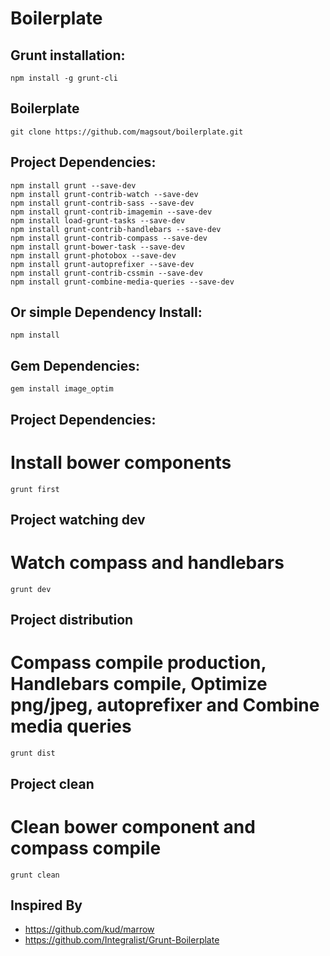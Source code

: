 Boilerplate
===========

## Grunt installation:
```
npm install -g grunt-cli
```

## Boilerplate
```
git clone https://github.com/magsout/boilerplate.git
```

## Project Dependencies:
```
npm install grunt --save-dev
npm install grunt-contrib-watch --save-dev
npm install grunt-contrib-sass --save-dev
npm install grunt-contrib-imagemin --save-dev
npm install load-grunt-tasks --save-dev
npm install grunt-contrib-handlebars --save-dev
npm install grunt-contrib-compass --save-dev
npm install grunt-bower-task --save-dev
npm install grunt-photobox --save-dev
npm install grunt-autoprefixer --save-dev
npm install grunt-contrib-cssmin --save-dev
npm install grunt-combine-media-queries --save-dev
```

## Or simple Dependency Install:
```
npm install 
```

## Gem Dependencies:
```
gem install image_optim
```

## Project Dependencies:
# Install bower components
```
grunt first
```

## Project watching dev
# Watch compass and handlebars
```
grunt dev
```

## Project distribution
# Compass compile production, Handlebars compile, Optimize png/jpeg, autoprefixer and Combine media queries
```grunt dist```

## Project clean
# Clean bower component and compass compile
```grunt clean```

##  Inspired By

- https://github.com/kud/marrow
- https://github.com/Integralist/Grunt-Boilerplate
